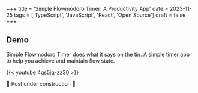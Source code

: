 +++
title = 'Simple Flowmodoro Timer: A Productivity App'
date = 2023-11-25
tags = ['TypeScript', 'JavaScript', 'React', 'Open Source']
draft = false
+++

## Demo

Simple Flowmodoro Timer does what it says on the tin. A simple timer app to help you achieve and maintain flow state.

{{< youtube 4qs5jq-zz30 >}}

🚧 Post under construction 🚧
